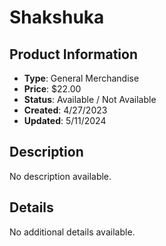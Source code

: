 # Shakshuka

## Product Information
- **Type**: General Merchandise
- **Price**: $22.00
- **Status**: Available / Not Available
- **Created**: 4/27/2023
- **Updated**: 5/11/2024

## Description
No description available.



## Details
No additional details available.
